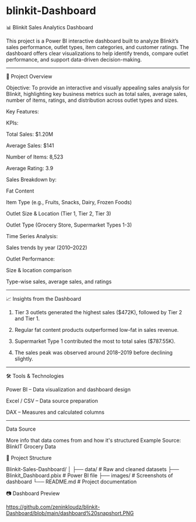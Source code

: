 # blinkit-Dashboard  
📊 Blinkit Sales Analytics Dashboard

This project is a Power BI interactive dashboard built to analyze Blinkit’s sales performance, outlet types, item categories, and customer ratings. The dashboard offers clear visualizations to help identify trends, compare outlet performance, and support data-driven decision-making.


---

🚀 Project Overview

Objective:
To provide an interactive and visually appealing sales analysis for Blinkit, highlighting key business metrics such as total sales, average sales, number of items, ratings, and distribution across outlet types and sizes.

Key Features:

KPIs:

Total Sales: $1.20M

Average Sales: $141

Number of Items: 8,523

Average Rating: 3.9


Sales Breakdown by:

Fat Content

Item Type (e.g., Fruits, Snacks, Dairy, Frozen Foods)

Outlet Size & Location (Tier 1, Tier 2, Tier 3)

Outlet Type (Grocery Store, Supermarket Types 1-3)


Time Series Analysis:

Sales trends by year (2010–2022)


Outlet Performance:

Size & location comparison

Type-wise sales, average sales, and ratings

---

📈 Insights from the Dashboard

1. Tier 3 outlets generated the highest sales ($472K), followed by Tier 2 and Tier 1.


2. Regular fat content products outperformed low-fat in sales revenue.


3. Supermarket Type 1 contributed the most to total sales ($787.55K).


4. The sales peak was observed around 2018–2019 before declining slightly.

---

🛠 Tools & Technologies

Power BI – Data visualization and dashboard design

Excel / CSV – Data source preparation

DAX – Measures and calculated columns

---
Data Source

More info that data comes from and how it's structured
Example
Source: BlinkIT Grocery Data

  📂 Project Structure

Blinkit-Sales-Dashboard/
│
├── data/               # Raw and cleaned datasets
├── Blinkit_Dashboard.pbix   # Power BI file
├── images/             # Screenshots of dashboard
└── README.md           # Project documentation

📷 Dashboard Preview

https://github.com/zeninkloudz/blinkit-Dashboard/blob/main/dashboard%20snapshort.PNG
